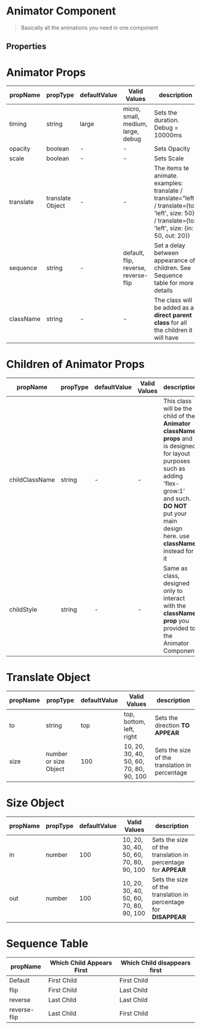 # Animator Component

> Basically all the animations you need in one component

## Properties

# Animator Props
| propName | propType | defaultValue | Valid Values | description |
|----------|----------|--------------|-------------|-----|
| timing | string | large | micro, small, medium, large, debug | Sets the duration. Debug = 10000ms |
| opacity | boolean | - | - | Sets Opacity |
| scale | boolean | - | - | Sets Scale |
| translate | translate Object | - | -| The items te animate. examples: translate / translate="left" / translate={to: 'left', size: 50} / translate={to: 'left', size: {in: 50, out: 20}}|
| sequence | string | - | default, flip, reverse, reverse-flip | Set a delay between appearance of children. See Sequence table for more details|
| className | string | - | - | The class will be added as a **direct parent class** for all the children it will have|

# Children of Animator Props

| propName | propType | defaultValue | Valid Values | description |
|----------|----------|--------------|-------------|-----|
| childClassName | string | - | - | This class will be the child of the **Animator className props** and is designed for layout purposes such as adding 'flex-grow:1' and such. **DO NOT** put your main design here. use **className** instead for it |
| childStyle | string | - | - | Same as class, designed only to interact with the **className prop** you provided to the Animator Component|


# Translate Object

| propName | propType | defaultValue | Valid Values | description |
|----------|----------|--------------|-------------|-----|
| to | string | top | top, bottom, left, right | Sets the direction **TO APPEAR** |
| size | number or size Object | 100 | 10, 20, 30, 40, 50, 60, 70, 80, 90, 100 | Sets the size of the translation in percentage |

# Size Object

| propName | propType | defaultValue | Valid Values | description |
|----------|----------|--------------|-------------|-----|
| in | number | 100 | 10, 20, 30, 40, 50, 60, 70, 80, 90, 100 | Sets the size of the translation in percentage for **APPEAR** |
| out | number | 100 | 10, 20, 30, 40, 50, 60, 70, 80, 90, 100 | Sets the size of the translation in percentage for **DISAPPEAR** |

# Sequence Table

| propName | Which Child Appears First | Which Child disappears first |
|----------|---------------------------|-------------------|
| Default | First Child | First Child |
| flip | First Child | Last Child |
| reverse | Last Child | Last Child |
| reverse-flip | Last Child | First Child |
